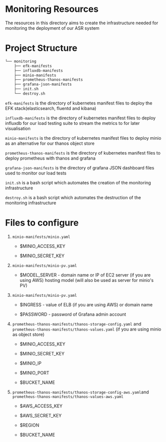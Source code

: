 # Monitoring Resources

The resources in this directory aims to create the infrastructure needed for monitoring the deployment of our ASR system

# Project Structure

```bash
└── monitoring
    ├── efk-manifests
    ├── influxdb-manifests
    ├── minio-manifests
    ├── prometheus-thanos-manifests
    ├── grafana-json-manifests
    ├── init.sh
    └── destroy.sh
```

`efk-manifests` is the directory of kubernetes manifest files to deploy the EFK stack(elasticsearch, fluentd and kibana)

`influxdb-manifests` is the directory of kubernetes manifest files to deploy influxdb for our load testing suite to stream the metrics to for later visualisation

`minio-manifests` is the directory of kubernetes manifest files to deploy minio as an alternative for our thanos object store

`prometheus-thanos-manifests` is the directory of kubernetes manifest files to deploy prometheus with thanos and grafana

`grafana-json-manifests` is the directory of grafana JSON dashboard files used to monitor our load tests

`init.sh` is a bash script which automates the creation of the monitoring infrastructure

`destroy.sh` is a bash script which automates the destruction of the monitoring infrastructure

# Files to configure

1. `minio-manifests/minio.yaml`

    - $MINIO_ACCESS_KEY

    - $MINIO_SECRET_KEY

2. `minio-manifests/minio-pv.yaml`

    - $MODEL_SERVER - domain name or IP of EC2 server (if you are using AWS) hosting model (will also be used as server for minio's PV)

3. `minio-manifests/minio-pv.yaml`

    - $INGRESS - value of ELB (if you are using AWS) or domain name

    - $PASSWORD - password of Grafana admin account

4. `prometheus-thanos-manifests/thanos-storage-config.yaml` and `prometheus-thanos-manifests/thanos-values.yaml` (if you are using minio as object store)

    - $MINIO_ACCESS_KEY

    - $MINIO_SECRET_KEY

    - $MINIO_IP

    - $MINIO_PORT

    - $BUCKET_NAME

5. `prometheus-thanos-manifests/thanos-storage-config-aws.yaml`and `prometheus-thanos-manifests/thanos-values-aws.yaml`

    - $AWS_ACCESS_KEY

    - $AWS_SECRET_KEY

    - $REGION

    - $BUCKET_NAME